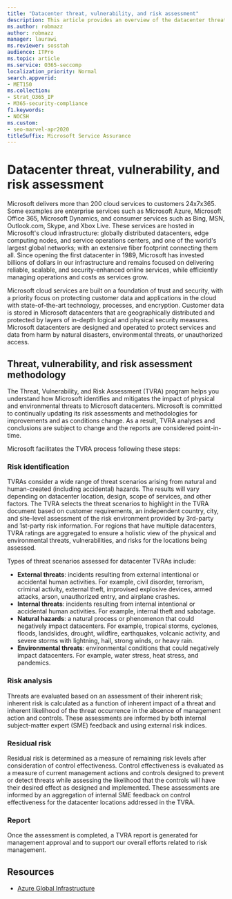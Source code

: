 ```yaml
---
title: "Datacenter threat, vulnerability, and risk assessment"
description: This article provides an overview of the datacenter threat, vulnerability, and risk assessment in Microsoft 365.
ms.author: robmazz
author: robmazz
manager: laurawi
ms.reviewer: sosstah
audience: ITPro
ms.topic: article
ms.service: O365-seccomp
localization_priority: Normal
search.appverid:
- MET150
ms.collection:
- Strat_O365_IP
- M365-security-compliance
f1.keywords:
- NOCSH
ms.custom:
- seo-marvel-apr2020
titleSuffix: Microsoft Service Assurance
---
```


# Datacenter threat, vulnerability, and risk assessment

Microsoft delivers more than 200 cloud services to customers 24x7x365. Some examples are enterprise services such as Microsoft Azure, Microsoft Office 365, Microsoft Dynamics, and consumer services such as Bing, MSN, Outlook.com, Skype, and Xbox Live. These services are hosted in Microsoft's cloud infrastructure: globally distributed datacenters, edge computing nodes, and service operations centers, and one of the world's largest global networks; with an extensive fiber footprint connecting them all. Since opening the first datacenter in 1989, Microsoft has invested billions of dollars in our infrastructure and remains focused on delivering reliable, scalable, and security-enhanced online services, while efficiently managing operations and costs as services grow.

Microsoft cloud services are built on a foundation of trust and security, with a priority focus on protecting customer data and applications in the cloud with state-of-the-art technology, processes, and encryption. Customer data is stored in Microsoft datacenters that are geographically distributed and protected by layers of in-depth logical and physical security measures. Microsoft datacenters are designed and operated to protect services and data from harm by natural disasters, environmental threats, or unauthorized access.

## Threat, vulnerability, and risk assessment methodology

The Threat, Vulnerability, and Risk Assessment (TVRA) program helps you understand how Microsoft identifies and mitigates the impact of physical and environmental threats to Microsoft datacenters. Microsoft is committed to continually updating its risk assessments and methodologies for improvements and as conditions change. As a result, TVRA analyses and conclusions are subject to change and the reports are considered point-in-time.

Microsoft facilitates the TVRA process following these steps:

### Risk identification

TVRAs consider a wide range of threat scenarios arising from natural and human-created (including accidental) hazards. The results will vary depending on datacenter location, design, scope of services, and other factors. The TVRA selects the threat scenarios to highlight in the TVRA document based on customer requirements, an independent country, city, and site-level assessment of the risk environment provided by 3rd-party and 1st-party risk information. For regions that have multiple datacenters, TVRA ratings are aggregated to ensure a holistic view of the physical and environmental threats, vulnerabilities, and risks for the locations being assessed.

Types of threat scenarios assessed for datacenter TVRAs include:

- **External threats**: incidents resulting from external intentional or accidental human activities. For example, civil disorder, terrorism, criminal activity, external theft, improvised explosive devices, armed attacks, arson, unauthorized entry, and airplane crashes.
- **Internal threats**: incidents resulting from internal intentional or accidental human activities. For example, internal theft and sabotage.
- **Natural hazards**: a natural process or phenomenon that could negatively impact datacenters. For example, tropical storms, cyclones, floods, landslides, drought, wildfire, earthquakes, volcanic activity, and severe storms with lightning, hail, strong winds, or heavy rain.
- **Environmental threats**: environmental conditions that could negatively impact datacenters. For example, water stress, heat stress, and pandemics.

### Risk analysis

Threats are evaluated based on an assessment of their inherent risk; inherent risk is calculated as a function of inherent impact of a threat and inherent likelihood of the threat occurrence in the absence of management action and controls. These assessments are informed by both internal subject-matter expert (SME) feedback and using external risk indices.

### Residual risk

Residual risk is determined as a measure of remaining risk levels after consideration of control effectiveness. Control effectiveness is evaluated as a measure of current management actions and controls designed to prevent or detect threats while assessing the likelihood that the controls will have their desired effect as designed and implemented. These assessments are informed by an aggregation of internal SME feedback on control effectiveness for the datacenter locations addressed in the TVRA.

### Report

Once the assessment is completed, a TVRA report is generated for management approval and to support our overall efforts related to risk management.

## Resources

- [Azure Global Infrastructure](https://www.microsoft.com/datacenters)
